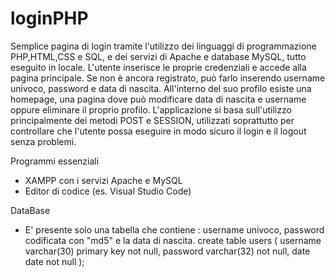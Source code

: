 # loginPHP
Semplice pagina di login tramite l'utilizzo dei linguaggi di programmazione PHP,HTML,CSS e SQL, e dei servizi di Apache e database MySQL, tutto eseguito in locale.
L'utente inserisce le proprie credenziali e accede alla pagina principale. Se non è ancora registrato, può farlo inserendo username univoco, password e data di nascita. All'interno del suo profilo esiste una homepage, una pagina dove può modificare data di nascita e username oppure eliminare il proprio profilo.
L'applicazione si basa sull'utilizzo principalmente dei metodi POST e SESSION, utilizzati soprattutto per controllare che l'utente possa eseguire in modo sicuro il login e il logout senza problemi.

Programmi essenziali

- XAMPP con i servizi Apache e MySQL
- Editor di codice (es. Visual Studio Code)

DataBase

- E' presente solo una tabella che contiene : username univoco, password codificata con "md5" e la data di nascita.
  create table users
  (
    username varchar(30) primary key not null,
    password varchar(32) not null,
    date date not null
   );
